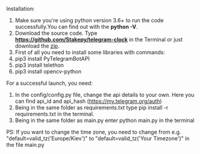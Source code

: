 Installation:
  1. Make sure you're using python version 3.6+ to run the code successfully.You can find out with the **python -V**.
  2. Download the source code. Type **https://github.com/Stakepy/telegram-clock** in the Terminal or just download the [zip](https://github.com/Stakepy/telegram-clock/archive/master.zip).
  3. First of all you need to install some libraries with commands:
  4. pip3 install PyTelegramBotAPI
  5. pip3 install telethon
  6. pip3 install opencv-python

For a successful launch, you need:
  1. In the config/config.py file, change the api details to your own. Here you can find api_id and api_hash (https://my.telegram.org/auth)
  2. Being in the same folder as requirements.txt type pip install -r requirements.txt in the terminal.
  3. Being in the same folder as main.py enter python main.py in the terminal

PS:  If you want to change the time zone, you need to change from e.g. "default=valid_tz('Europe/Kiev')" to "default=valid_tz('Your Timezone')" in the file main.py

